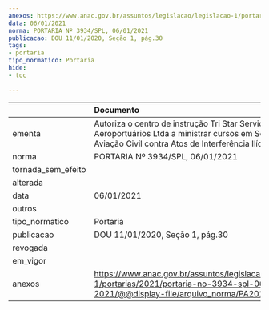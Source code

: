 ```yaml
---
anexos: https://www.anac.gov.br/assuntos/legislacao/legislacao-1/portarias/2021/portaria-no-3934-spl-06-01-2021/@@display-file/arquivo_norma/PA2021-3934.pdf
data: 06/01/2021
norma: PORTARIA Nº 3934/SPL, 06/01/2021
publicacao: DOU 11/01/2020, Seção 1, pág.30
tags:
- portaria
tipo_normatico: Portaria
hide: 
- toc 
 
---
```


|                    | Documento                                                                                                                                                           |
|:-------------------|:--------------------------------------------------------------------------------------------------------------------------------------------------------------------|
| ementa             | Autoriza o centro de instrução Tri Star Serviços Aeroportuários Ltda a ministrar cursos em Segurança da Aviação Civil contra Atos de Interferência Ilícita (AVSEC). |
| norma              | PORTARIA Nº 3934/SPL, 06/01/2021                                                                                                                                    |
| tornada_sem_efeito |                                                                                                                                                                     |
| alterada           |                                                                                                                                                                     |
| data               | 06/01/2021                                                                                                                                                          |
| outros             |                                                                                                                                                                     |
| tipo_normatico     | Portaria                                                                                                                                                            |
| publicacao         | DOU 11/01/2020, Seção 1, pág.30                                                                                                                                     |
| revogada           |                                                                                                                                                                     |
| em_vigor           |                                                                                                                                                                     |
| anexos             | https://www.anac.gov.br/assuntos/legislacao/legislacao-1/portarias/2021/portaria-no-3934-spl-06-01-2021/@@display-file/arquivo_norma/PA2021-3934.pdf                |